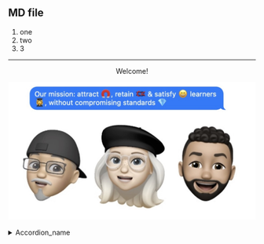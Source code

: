 ## MD file 

1. one
1. two
1. 3

----
<center>Welcome!</center>

![alt text](https://github.com/michelzam/lightcode/blob/main/main.jpg)

<details>
    <summary>Accordion_name</summary>
    <p>Accordion_content</p>
    </details>
    
    

